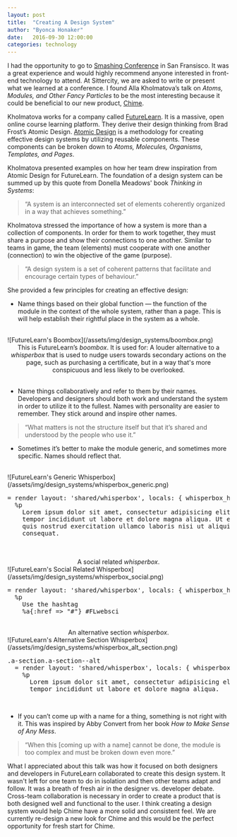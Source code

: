 ```yaml
---
layout: post
title:  "Creating A Design System"
author: "Byonca Honaker"
date:   2016-09-30 12:00:00
categories: technology
---
```


I had the opportunity to go to [Smashing Conference](http://smashingconf.com/) in San Fransisco. It was a great experience and would highly recommend anyone interested in front-end technology to attend. At Sittercity, we are asked to write or present what we learned at a conference. I found Alla Kholmatova’s talk on <i>Atoms, Modules, and Other Fancy Particles</i> to be the most interesting because it could be beneficial to our new product, [Chime](http://www.hellochime.com).

Kholmatova works for a company called [FutureLearn](https://www.futurelearn.com/). It is a massive, open online course learning platform. They derive their design thinking from Brad Frost’s Atomic Design. [Atomic Design](http://atomicdesign.bradfrost.com/) is a methodology for creating effective design systems by utilizing reusable components. These components can be broken down to <i>Atoms, Molecules, Organisms, Templates, and Pages</i>.

<!-- More -->

Kholmatova presented examples on how her team drew inspiration from Atomic Design for FutureLearn. The foundation of a design system can be summed up by this quote from Donella Meadows' book <i>Thinking in Systems</i>:

>“A system is an interconnected set of elements coherently organized in a way that achieves something.”

Kholmatova stressed the importance of how a system is more than a collection of components. In order for them to work together, they must share a purpose and show their connections to one another. Similar to teams in game, the team (elements) must cooperate with one another (connection) to win the objective of the game (purpose).

>“A design system is a set of coherent patterns that facilitate and encourage certain types of behaviour.”

She provided a few principles for creating an effective design:

+ Name things based on their global function — the function of the module in the context of the whole system, rather than a page. This is will help establish their rightful place in the system as a whole.

<br>
![FutureLearn's Boombox](/assets/img/design_systems/boombox.png)

<center>This is FutureLearn’s <i>boombox</i>. It is used for: A louder alternative to a <i>whisperbox</i> that is used to nudge users towards secondary actions on the page, such as purchasing a certificate, but in a way that's more conspicuous and less likely to be overlooked.</center>
<br>

+ Name things collaboratively and refer to them by their names. Developers and designers should both work and understand the system in order to utilize it to the fullest. Names with personality are easier to remember. They stick around and inspire other names.

>“What matters is not the structure itself but that it’s shared and understood by the people who use it.”

+ Sometimes it’s better to make the module generic, and sometimes more specific. Names should reflect that.

<br>
![FutureLearn's Generic Whisperbox](/assets/img/design_systems/whisperbox_generic.png)
<pre>= render layout: 'shared/whisperbox', locals: { whisperbox_heading: "A generic whisperbox" } do
  %p
    Lorem ipsum dolor sit amet, consectetur adipisicing elit, sed do eiusmod
    tempor incididunt ut labore et dolore magna aliqua. Ut enim ad minim veniam,
    quis nostrud exercitation ullamco laboris nisi ut aliquip ex ea commodo
    consequat.
</pre>
<br>

<br>
<center>A social related <i>whisperbox</i>.</center>
![FutureLearn's Social Related Whisperbox](/assets/img/design_systems/whisperbox_social.png)
<br>
<pre>
= render layout: 'shared/whisperbox', locals: { whisperbox_heading: "Join the conversation on social media", whisperbox_modifier: 'm-whisperbox--social'} do
  %p
    Use the hashtag
    %a{:href => "#"} #FLwebsci
</pre>

<br>
<center>An alternative section <i>whisperbox</i>.</center>
![FutureLearn's Alternative Section Whisperbox](/assets/img/design_systems/whisperbox_alt_section.png)
<br>
<pre>
.a-section.a-section--alt
  = render layout: 'shared/whisperbox', locals: { whisperbox_heading: "I am on alternative section", whisperbox_modifier: 'm-whisperbox--on-alt m-whisperbox--with-statement-icon'} do
    %p
      Lorem ipsum dolor sit amet, consectetur adipisicing elit, sed do eiusmod
      tempor incididunt ut labore et dolore magna aliqua.
</pre>
<br>

+ If you can’t come up with a name for a thing, something is not right with it. This was inspired by Abby Convert from her book <i>How to Make Sense of Any Mess</i>. 

>“When this [coming up with a name] cannot be done, the module is too complex and must be broken down even more.”

What I appreciated about this talk was how it focused on both designers and developers in FutureLearn collaborated to create this design system. It wasn't left for one team to do in isolation and then other teams adapt and follow. It was a breath of fresh air in the designer vs. developer debate. Cross-team collaboration is necessary in order to create a product that is both designed well and functional to the user. I think creating a design system would help Chime have a more solid and consistent feel. We are currently re-design a new look for Chime and this would be the perfect opportunity for fresh start for Chime.
